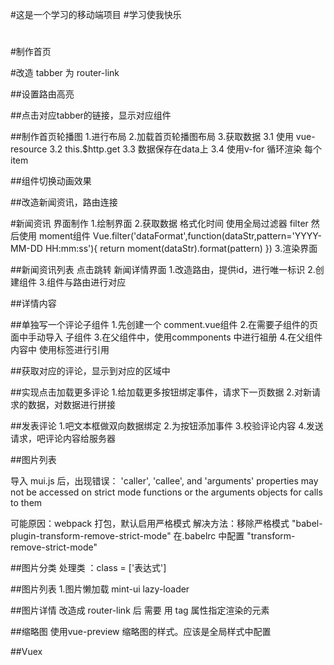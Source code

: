 #这是一个学习的移动端项目
#学习使我快乐
#



#制作首页

#改造 tabber 为 router-link
    
##设置路由高亮


##点击对应tabber的链接，显示对应组件


##制作首页轮播图
    1.进行布局
    2.加载首页轮播图布局
    3.获取数据
        3.1 使用 vue-resource
        3.2 this.$http.get
        3.3 数据保存在data上
        3.4 使用v-for 循环渲染 每个item 

##组件切换动画效果


##改造新闻资讯，路由连接


#新闻资讯 界面制作
1.绘制界面
2.获取数据
    格式化时间 使用全局过滤器  filter  然后使用 moment组件 
    Vue.filter('dataFormat',function(dataStr,pattern='YYYY-MM-DD HH:mm:ss'){
   return moment(dataStr).format(pattern)
})
3.渲染界面


##新闻资讯列表 点击跳转 新闻详情界面
1.改造路由，提供id，进行唯一标识
2.创建组件
3.组件与路由进行对应

##详情内容


##单独写一个评论子组件
1.先创建一个 comment.vue组件
2.在需要子组件的页面中手动导入 子组件
3.在父组件中，使用commponents 中进行祖册
4.在父组件内容中 使用标签进行引用


##获取对应的评论，显示到对应的区域中


##实现点击加载更多评论
1.给加载更多按钮绑定事件，请求下一页数据
2.对新请求的数据，对数据进行拼接


##发表评论
1.吧文本框做双向数据绑定
2.为按钮添加事件
3.校验评论内容
4.发送请求，吧评论内容给服务器


##图片列表

导入 mui.js 后，出现错误：
'caller', 'callee', and 'arguments' properties may not be accessed on strict mode functions or the arguments objects for calls to them

可能原因：webpack 打包，默认启用严格模式
解决方法：移除严格模式 
        "babel-plugin-transform-remove-strict-mode"
        在.babelrc 中配置  "transform-remove-strict-mode"


##图片分类
    处理类  ：class = ['表达式']

##图片列表
1.图片懒加载   mint-ui  lazy-loader


##图片详情
改造成 router-link 后 需要 用 tag 属性指定渲染的元素


##缩略图
使用vue-preview
缩略图的样式。应该是全局样式中配置

##Vuex
